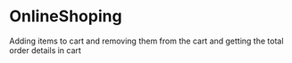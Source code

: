 # OnlineShoping
Adding items to cart and removing them from the cart and getting the total order details in cart
